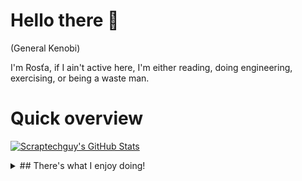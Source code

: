 # Hello there 👋

(General Kenobi) 

I'm Rosťa, if I ain't active here, I'm either reading, doing engineering, exercising, or being a waste man.

# Quick overview

[![Scraptechguy's GitHub Stats](https://github-readme-stats.vercel.app/api?username=scraptechguy&show_icons=true&theme=radical)](https://github.com/anuraghazra/github-readme-stats)

<details>
<summary>
## There's what I enjoy doing!
</summary>
  
### English C2 (<a href="https://www.efset.org/cert/px7Tc3" target="_blank">EFSET Certified</a>)

### Microsoft Azure (<a href="https://www.credly.com/badges/8f32078d-eb4e-4e2f-9fbb-58b1781f4850/public_url" target="_blank">Microsoft Certified</a>)

+ Security, Compliance, and Identity Fundamentals (<a href="https://www.credly.com/badges/1443df5e-df6d-477f-88f7-66d072e86e03/public_url" target="_blank">Microsoft Certified</a>)
+ Azure Data Fundamentals (<a href="https://www.credly.com/badges/b191f0d6-831e-4a5f-b264-01d137fe829d/public_url" target="_blank">Microsoft Certified</a>)
+ Azure AI Fundamentals (<a href="https://www.credly.com/badges/f09deb85-8218-44d3-a41c-53d19cca31e3/public_url" target="_blank">Microsoft Certified</a>)

### Python (<a href="https://www.credly.com/badges/505d5446-7527-489c-a22c-c279d782c3d3/public_url" target="_blank">Microsoft Certified</a>)

+ Data Analysis Using Python (<a href="https://www.credly.com/badges/893a168e-3ba2-4829-8b8b-107246b6e907/public_url" target="_blank">IBM Certified</a>)
+ Data Visualization Using Python (<a href="https://www.credly.com/badges/e1220dcd-dcd3-4301-a453-9eda05a2d01b/public_url" target="_blank">IBM Certified</a>)
+ Python for Data Science (<a href="https://www.credly.com/badges/98fb8baf-74db-4cd4-bc0b-1006420be2f7/public_url" target="_blank">IBM Certified</a>)
+ Applied Data Science with Python (<a href="https://www.credly.com/badges/58e516c3-707a-4249-9f65-d64ae6a18cf0/public_url" target="_blank">IBM Certified</a>)

### Deep Learning ()

+ Accelerated Deep Learning with GPU (<a href="https://www.credly.com/badges/b2b3b913-5173-46af-9f94-79cee7f9c9d0/public_url" target="_blank">IBM Certified</a>)

### Microsoft 365

+ Microsoft Excel (<a href="https://www.credly.com/badges/129a96db-fb85-4c62-9d31-50107f77bdd3/public_url" target="_blank">Microsoft Office Specialist</a>)

## There's what I like to code in!

[![Top Langs](https://github-readme-stats.vercel.app/api/top-langs/?username=scraptechguy&theme=radical)](https://github.com/anuraghazra/github-readme-stats)

</details>
